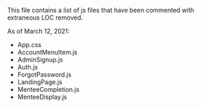 This file contains a list of js files that have been commented with extraneous LOC removed.

As of March 12, 2021:

- App.css
- AccountMenuItem.js
- AdminSignup.js
- Auth.js
- ForgotPassword.js
- LandingPage.js
- MenteeCompletion.js
- MenteeDisplay.js
